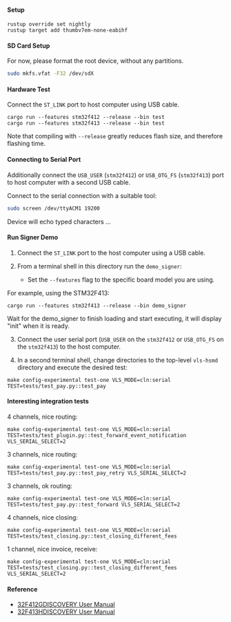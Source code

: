 #### Setup

```
rustup override set nightly
rustup target add thumbv7em-none-eabihf
```

#### SD Card Setup

For now, please format the root device, without any partitions.

```sh
sudo mkfs.vfat -F32 /dev/sdX
```

#### Hardware Test

Connect the `ST_LINK` port to host computer using USB cable.

```
cargo run --features stm32f412 --release --bin test
cargo run --features stm32f413 --release --bin test
```

Note that compiling with `--release` greatly reduces flash size, and therefore flashing time.

#### Connecting to Serial Port

Additionally connect the `USB_USER` (`stm32f412`) or `USB_OTG_FS`
(`stm32f413`) port to host computer with a second USB cable.

Connect to the serial connection with a suitable tool:
```sh
sudo screen /dev/ttyACM1 19200
```

Device will echo typed characters ...

#### Run Signer Demo

1. Connect the `ST_LINK` port to the host computer using a USB cable.

2. From a terminal shell in this directory run the `demo_signer`:
   - Set the `--features` flag to the specific board model you are using.

For example, using the STM32F413:
```
cargo run --features stm32f413 --release --bin demo_signer
```
Wait for the demo_signer to finish loading and start executing, it will display
"init" when it is ready.

3. Connect the user serial port (`USB_USER` on the `stm32f412` or
   `USB_OTG_FS` on the `stm32f413`) to the host computer.

4. In a second terminal shell, change directories to the top-level
   `vls-hsmd` directory and execute the desired test:
```
make config-experimental test-one VLS_MODE=cln:serial TEST=tests/test_pay.py::test_pay
```

#### Interesting integration tests

4 channels, nice routing:
```
make config-experimental test-one VLS_MODE=cln:serial TEST=tests/test_plugin.py::test_forward_event_notification VLS_SERIAL_SELECT=2
```

3 channels, nice routing:
```
make config-experimental test-one VLS_MODE=cln:serial TEST=tests/test_pay.py::test_pay_retry VLS_SERIAL_SELECT=2
```

3 channels, ok routing:
```
make config-experimental test-one VLS_MODE=cln:serial TEST=tests/test_pay.py::test_forward VLS_SERIAL_SELECT=2
```

4 channels, nice closing:
```
make config-experimental test-one VLS_MODE=cln:serial TEST=tests/test_closing.py::test_closing_different_fees
```

1 channel, nice invoice, receive:
```
make config-experimental test-one VLS_MODE=cln:serial TEST=tests/test_closing.py::test_closing_different_fees VLS_SERIAL_SELECT=2
```


#### Reference

- [32F412GDISCOVERY User Manual](https://www.st.com/resource/en/user_manual/um2032-discovery-kit-with-stm32f412zg-mcu-stmicroelectronics.pdf)
- [32F413HDISCOVERY User Manual](https://www.st.com/resource/en/user_manual/um2135-discovery-kit-with-stm32f413zh-mcu-stmicroelectronics.pdf)
